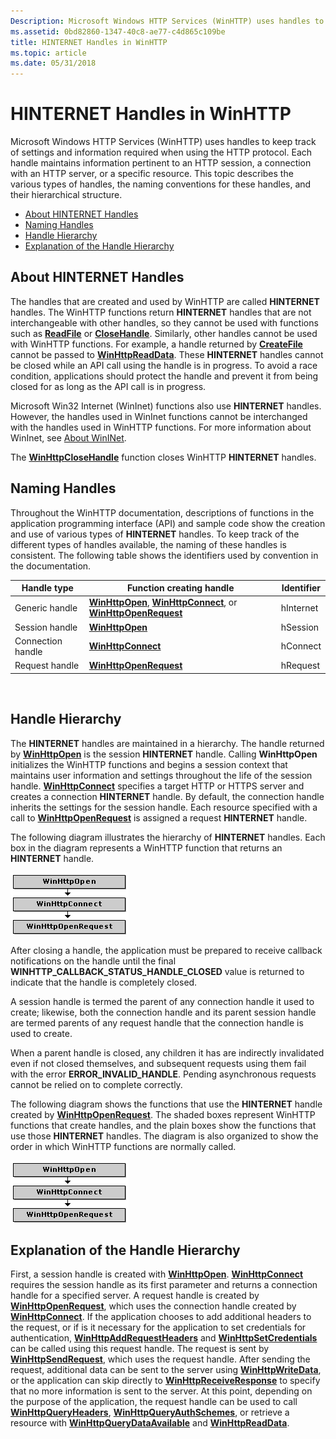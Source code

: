 ```yaml
---
Description: Microsoft Windows HTTP Services (WinHTTP) uses handles to keep track of settings and information required when using the HTTP protocol.
ms.assetid: 0bd82860-1347-40c8-ae77-c4d865c109be
title: HINTERNET Handles in WinHTTP
ms.topic: article
ms.date: 05/31/2018
---
```


# HINTERNET Handles in WinHTTP

Microsoft Windows HTTP Services (WinHTTP) uses handles to keep track of settings and information required when using the HTTP protocol. Each handle maintains information pertinent to an HTTP session, a connection with an HTTP server, or a specific resource. This topic describes the various types of handles, the naming conventions for these handles, and their hierarchical structure.

-   [About HINTERNET Handles](#about-hinternet-handles)
-   [Naming Handles](#naming-handles)
-   [Handle Hierarchy](#handle-hierarchy)
-   [Explanation of the Handle Hierarchy](#explanation-of-the-handle-hierarchy)

## About HINTERNET Handles

The handles that are created and used by WinHTTP are called **HINTERNET** handles. The WinHTTP functions return **HINTERNET** handles that are not interchangeable with other handles, so they cannot be used with functions such as [**ReadFile**](https://docs.microsoft.com/windows/desktop/api/fileapi/nf-fileapi-readfile) or [**CloseHandle**](https://docs.microsoft.com/windows/desktop/api/handleapi/nf-handleapi-closehandle). Similarly, other handles cannot be used with WinHTTP functions. For example, a handle returned by [**CreateFile**](https://docs.microsoft.com/windows/desktop/api/fileapi/nf-fileapi-createfilea) cannot be passed to [**WinHttpReadData**](/windows/desktop/api/Winhttp/nf-winhttp-winhttpreaddata). These **HINTERNET** handles cannot be closed while an API call using the handle is in progress. To avoid a race condition, applications should protect the handle and prevent it from being closed for as long as the API call is in progress.

Microsoft Win32 Internet (WinInet) functions also use **HINTERNET** handles. However, the handles used in WinInet functions cannot be interchanged with the handles used in WinHTTP functions. For more information about WinInet, see [About WinINet](https://docs.microsoft.com/windows/desktop/WinInet/about-wininet).

The [**WinHttpCloseHandle**](/windows/desktop/api/Winhttp/nf-winhttp-winhttpclosehandle) function closes WinHTTP **HINTERNET** handles.

## Naming Handles

Throughout the WinHTTP documentation, descriptions of functions in the application programming interface (API) and sample code show the creation and use of various types of **HINTERNET** handles. To keep track of the different types of handles available, the naming of these handles is consistent. The following table shows the identifiers used by convention in the documentation.



| Handle type       | Function creating handle                                                                                                          | Identifier |
|-------------------|-----------------------------------------------------------------------------------------------------------------------------------|------------|
| Generic handle    | [**WinHttpOpen**](/windows/desktop/api/Winhttp/nf-winhttp-winhttpopen), [**WinHttpConnect**](/windows/desktop/api/Winhttp/nf-winhttp-winhttpconnect), or [**WinHttpOpenRequest**](/windows/desktop/api/Winhttp/nf-winhttp-winhttpopenrequest) | hInternet  |
| Session handle    | [**WinHttpOpen**](/windows/desktop/api/Winhttp/nf-winhttp-winhttpopen)                                                                                                | hSession   |
| Connection handle | [**WinHttpConnect**](/windows/desktop/api/Winhttp/nf-winhttp-winhttpconnect)                                                                                          | hConnect   |
| Request handle    | [**WinHttpOpenRequest**](/windows/desktop/api/Winhttp/nf-winhttp-winhttpopenrequest)                                                                                  | hRequest   |



 

## Handle Hierarchy

The **HINTERNET** handles are maintained in a hierarchy. The handle returned by [**WinHttpOpen**](/windows/desktop/api/Winhttp/nf-winhttp-winhttpopen) is the session **HINTERNET** handle. Calling **WinHttpOpen** initializes the WinHTTP functions and begins a session context that maintains user information and settings throughout the life of the session handle. [**WinHttpConnect**](/windows/desktop/api/Winhttp/nf-winhttp-winhttpconnect) specifies a target HTTP or HTTPS server and creates a connection **HINTERNET** handle. By default, the connection handle inherits the settings for the session handle. Each resource specified with a call to [**WinHttpOpenRequest**](/windows/desktop/api/Winhttp/nf-winhttp-winhttpopenrequest) is assigned a request **HINTERNET** handle.

The following diagram illustrates the hierarchy of **HINTERNET** handles. Each box in the diagram represents a WinHTTP function that returns an **HINTERNET** handle.

![functions that create handles](images/art-winhttp2.png)

After closing a handle, the application must be prepared to receive callback notifications on the handle until the final **WINHTTP\_CALLBACK\_STATUS\_HANDLE\_CLOSED** value is returned to indicate that the handle is completely closed.

A session handle is termed the parent of any connection handle it used to create; likewise, both the connection handle and its parent session handle are termed parents of any request handle that the connection handle is used to create.

When a parent handle is closed, any children it has are indirectly invalidated even if not closed themselves, and subsequent requests using them fail with the error **ERROR\_INVALID\_HANDLE**. Pending asynchronous requests cannot be relied on to complete correctly.

The following diagram shows the functions that use the **HINTERNET** handle created by [**WinHttpOpenRequest**](/windows/desktop/api/Winhttp/nf-winhttp-winhttpopenrequest). The shaded boxes represent WinHTTP functions that create handles, and the plain boxes show the functions that use those **HINTERNET** handles. The diagram is also organized to show the order in which WinHTTP functions are normally called.

![functions that create handles](images/art-winhttp2.png)

## Explanation of the Handle Hierarchy

First, a session handle is created with [**WinHttpOpen**](/windows/desktop/api/Winhttp/nf-winhttp-winhttpopen). [**WinHttpConnect**](/windows/desktop/api/Winhttp/nf-winhttp-winhttpconnect) requires the session handle as its first parameter and returns a connection handle for a specified server. A request handle is created by [**WinHttpOpenRequest**](/windows/desktop/api/Winhttp/nf-winhttp-winhttpopenrequest), which uses the connection handle created by [**WinHttpConnect**](/windows/desktop/api/Winhttp/nf-winhttp-winhttpconnect). If the application chooses to add additional headers to the request, or if is it necessary for the application to set credentials for authentication, [**WinHttpAddRequestHeaders**](/windows/desktop/api/Winhttp/nf-winhttp-winhttpaddrequestheaders) and [**WinHttpSetCredentials**](/windows/desktop/api/Winhttp/nf-winhttp-winhttpsetcredentials) can be called using this request handle. The request is sent by [**WinHttpSendRequest**](/windows/desktop/api/Winhttp/nf-winhttp-winhttpsendrequest), which uses the request handle. After sending the request, additional data can be sent to the server using [**WinHttpWriteData**](/windows/desktop/api/Winhttp/nf-winhttp-winhttpwritedata), or the application can skip directly to [**WinHttpReceiveResponse**](/windows/desktop/api/Winhttp/nf-winhttp-winhttpreceiveresponse) to specify that no more information is sent to the server. At this point, depending on the purpose of the application, the request handle can be used to call [**WinHttpQueryHeaders**](/windows/desktop/api/Winhttp/nf-winhttp-winhttpqueryheaders), [**WinHttpQueryAuthSchemes**](/windows/desktop/api/Winhttp/nf-winhttp-winhttpqueryauthschemes), or retrieve a resource with [**WinHttpQueryDataAvailable**](/windows/desktop/api/Winhttp/nf-winhttp-winhttpquerydataavailable) and [**WinHttpReadData**](/windows/desktop/api/Winhttp/nf-winhttp-winhttpreaddata).

 

 



